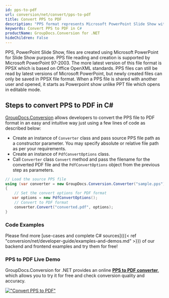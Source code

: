 ```yaml
---
id: pps-to-pdf
url: conversion/net/convert/pps-to-pdf
title: Convert PPS to PDF
description: "PPS format represents Microsoft PowerPoint Slide Show with .pps extension. Learn how to convert PPS to PDF file programmatically in C# language using GroupDocs.Conversion for .NET library."
keywords: Convert PPS to PDF in C#
productName: GroupDocs.Conversion for .NET
hideChildren: False
---
```


PPS, PowerPoint Slide Show, files are created using Microsoft PowerPoint for Slide Show purpose. PPS file reading and creation is supported by Microsoft PowerPoint 97-2003. The more latest version of this file format is PPSX which is based on Office OpenXML standards. PPS files can still be read by latest versions of Microsoft PowerPoint, but newly created files can only be saved in PPSX file format. When a PPS file is shared with another user and opened, it starts as Powerpoint show unlike PPT file which opens in editable mode. 

## Steps to convert PPS to PDF in C#

[GroupDocs.Conversion](https://products.groupdocs.com/conversion/net) allows developers to convert the PPS file to PDF format in an easy and intuitive way just using a few lines of code as described below:

* Create an instance of `Converter` class and pass source PPS file path as a constructor parameter. You may specify absolute or relative file path as per your requirements. 
* Create an instance of `PdfConvertOptions` class.
* Call `Converter` class `Convert` method and pass the filename for the converted PDF file and the `PdfConvertOptions` object from the previous step as parameters.

```csharp
// Load the source PPS file
using (var converter = new GroupDocs.Conversion.Converter("sample.pps"))
{
    // Set the convert options for PDF format
   var options = new PdfConvertOptions();
    // Convert to PDF format
    converter.Convert("converted.pdf", options);
}
```

### Code Examples

Please find more [use-cases and complete C# sources]({{< ref "conversion/net/developer-guide/examples-and-demos.md" >}}) of our backend and frontend examples and try them for free!

### PPS to PDF Live Demo

GroupDocs.Conversion for .NET provides an online [**PPS to PDF converter**](https://products.groupdocs.app/conversion/pps-to-pdf), which allows you to try it for free and check conversion quality and accuracy.

[!["Convert PPS to PDF"](conversion/net/images/convert-to-pdf/convert-pps-to-pdf.png)](https://products.groupdocs.app/conversion/pps-to-pdf)